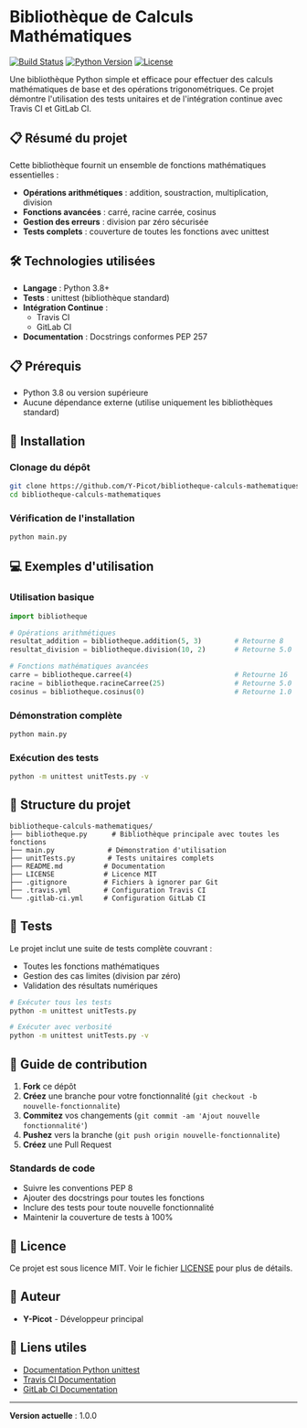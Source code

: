# Bibliothèque de Calculs Mathématiques

[![Build Status](https://img.shields.io/badge/tests-passing-brightgreen.svg)](https://shields.io/)
[![Python Version](https://img.shields.io/badge/python-3.8+-blue.svg)](https://python.org)
[![License](https://img.shields.io/badge/license-MIT-green.svg)](LICENSE)

Une bibliothèque Python simple et efficace pour effectuer des calculs mathématiques de base et des opérations trigonométriques. Ce projet démontre l'utilisation des tests unitaires et de l'intégration continue avec Travis CI et GitLab CI.

## 📋 Résumé du projet

Cette bibliothèque fournit un ensemble de fonctions mathématiques essentielles :
- **Opérations arithmétiques** : addition, soustraction, multiplication, division
- **Fonctions avancées** : carré, racine carrée, cosinus
- **Gestion des erreurs** : division par zéro sécurisée
- **Tests complets** : couverture de toutes les fonctions avec unittest

## 🛠️ Technologies utilisées

- **Langage** : Python 3.8+
- **Tests** : unittest (bibliothèque standard)
- **Intégration Continue** :
  - Travis CI
  - GitLab CI
- **Documentation** : Docstrings conformes PEP 257

## 📋 Prérequis

- Python 3.8 ou version supérieure
- Aucune dépendance externe (utilise uniquement les bibliothèques standard)

## 🚀 Installation

### Clonage du dépôt
```bash
git clone https://github.com/Y-Picot/bibliotheque-calculs-mathematiques.git
cd bibliotheque-calculs-mathematiques
```

### Vérification de l'installation
```bash
python main.py
```

## 💻 Exemples d'utilisation

### Utilisation basique
```python
import bibliotheque

# Opérations arithmétiques
resultat_addition = bibliotheque.addition(5, 3)        # Retourne 8
resultat_division = bibliotheque.division(10, 2)       # Retourne 5.0

# Fonctions mathématiques avancées
carre = bibliotheque.carree(4)                         # Retourne 16
racine = bibliotheque.racineCarree(25)                 # Retourne 5.0
cosinus = bibliotheque.cosinus(0)                      # Retourne 1.0
```

### Démonstration complète
```bash
python main.py
```

### Exécution des tests
```bash
python -m unittest unitTests.py -v
```

## 📁 Structure du projet

```
bibliotheque-calculs-mathematiques/
├── bibliotheque.py      # Bibliothèque principale avec toutes les fonctions
├── main.py             # Démonstration d'utilisation
├── unitTests.py        # Tests unitaires complets
├── README.md          # Documentation
├── LICENSE            # Licence MIT
├── .gitignore         # Fichiers à ignorer par Git
├── .travis.yml        # Configuration Travis CI
└── .gitlab-ci.yml     # Configuration GitLab CI
```

## 🧪 Tests

Le projet inclut une suite de tests complète couvrant :
- Toutes les fonctions mathématiques
- Gestion des cas limites (division par zéro)
- Validation des résultats numériques

```bash
# Exécuter tous les tests
python -m unittest unitTests.py

# Exécuter avec verbosité
python -m unittest unitTests.py -v
```

## 🤝 Guide de contribution

1. **Fork** ce dépôt
2. **Créez** une branche pour votre fonctionnalité (`git checkout -b nouvelle-fonctionnalite`)
3. **Commitez** vos changements (`git commit -am 'Ajout nouvelle fonctionnalité'`)
4. **Pushez** vers la branche (`git push origin nouvelle-fonctionnalite`)
5. **Créez** une Pull Request

### Standards de code
- Suivre les conventions PEP 8
- Ajouter des docstrings pour toutes les fonctions
- Inclure des tests pour toute nouvelle fonctionnalité
- Maintenir la couverture de tests à 100%

## 📄 Licence

Ce projet est sous licence MIT. Voir le fichier [LICENSE](LICENSE) pour plus de détails.

## 👥 Auteur

- **Y-Picot** - Développeur principal

## 🔗 Liens utiles

- [Documentation Python unittest](https://docs.python.org/3/library/unittest.html)
- [Travis CI Documentation](https://docs.travis-ci.com/)
- [GitLab CI Documentation](https://docs.gitlab.com/ee/ci/)

---

**Version actuelle** : 1.0.0
